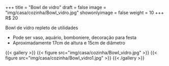+++
title = "Bowl de vidro"
draft = false
image = "img/casa/cozinha/Bowl_vidro.jpg"
showonlyimage = false
weight = 10
+++
<span class="price">R$ 20</span>

<!--more-->

Bowl de vidro repleto de utilidades

- Pode ser vaso, aquário, bomboniere, decoração para festa
- Aproximadamente 17cm de altura e 15cm de diâmetro


{{< gallery >}}
{{< figure src="img/casa/cozinha/Bowl_vidro.jpg" >}}
{{< figure src="img/casa/cozinha/Bowl_vidro1.jpg" >}}
{{< /gallery >}}

